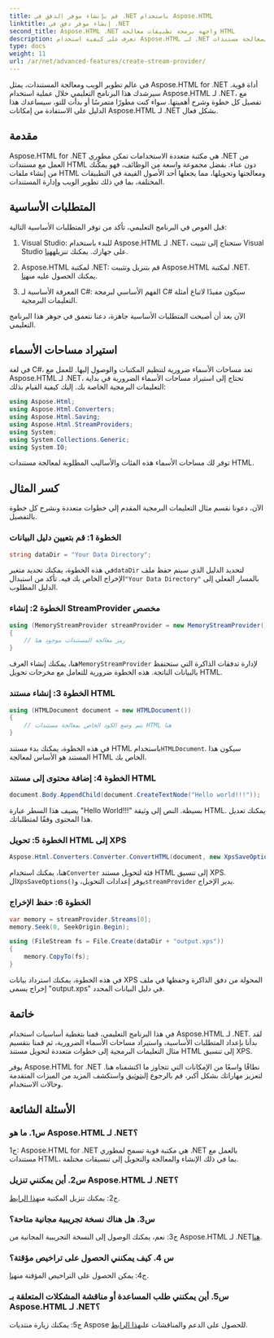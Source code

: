 ```yaml
---
title: قم بإنشاء موفر الدفق في .NET باستخدام Aspose.HTML
linktitle: إنشاء موفر دفق في .NET
second_title: Aspose.HTML .NET واجهة برمجة تطبيقات معالجة HTML
description: تعرف على كيفية استخدام Aspose.HTML لـ .NET لمعالجة مستندات HTML بكفاءة. برنامج تعليمي خطوة بخطوة للمطورين.
type: docs
weight: 11
url: /ar/net/advanced-features/create-stream-provider/
---
```

في عالم تطوير الويب ومعالجة المستندات، يمثل Aspose.HTML for .NET أداة قوية. سيرشدك هذا البرنامج التعليمي خلال عملية استخدام Aspose.HTML لـ .NET، مع تفصيل كل خطوة وشرح أهميتها. سواء كنت مطورًا متمرسًا أو بدأت للتو، سيساعدك هذا الدليل على الاستفادة من إمكانات Aspose.HTML لـ .NET بشكل فعال.

## مقدمة

Aspose.HTML for .NET هي مكتبة متعددة الاستخدامات تمكن مطوري .NET من العمل مع مستندات HTML دون عناء. بفضل مجموعة واسعة من الوظائف، فهو يمكّنك من إنشاء ملفات HTML ومعالجتها وتحويلها، مما يجعلها أحد الأصول القيمة في التطبيقات المختلفة، بما في ذلك تطوير الويب وإدارة المستندات.

## المتطلبات الأساسية

قبل الغوص في البرنامج التعليمي، تأكد من توفر المتطلبات الأساسية التالية:

1. Visual Studio: للبدء باستخدام Aspose.HTML لـ .NET، ستحتاج إلى تثبيت Visual Studio على جهازك. يمكنك تنزيله[هنا](https://visualstudio.microsoft.com/).

2.  Aspose.HTML لمكتبة .NET: قم بتنزيل وتثبيت Aspose.HTML لمكتبة .NET. يمكنك الحصول عليه من[هنا](https://releases.aspose.com/html/net/).

3. المعرفة الأساسية لـ C#: الفهم الأساسي لبرمجة C# سيكون مفيدًا لاتباع أمثلة التعليمات البرمجية.

الآن بعد أن أصبحت المتطلبات الأساسية جاهزة، دعنا نتعمق في جوهر هذا البرنامج التعليمي.

## استيراد مساحات الأسماء

في لغة C#، تعد مساحات الأسماء ضرورية لتنظيم المكتبات والوصول إليها. للعمل مع Aspose.HTML لـ .NET، تحتاج إلى استيراد مساحات الأسماء الضرورية في بداية التعليمات البرمجية الخاصة بك. إليك كيفية القيام بذلك:

```csharp
using Aspose.Html;
using Aspose.Html.Converters;
using Aspose.Html.Saving;
using Aspose.Html.StreamProviders;
using System;
using System.Collections.Generic;
using System.IO;
```

توفر لك مساحات الأسماء هذه الفئات والأساليب المطلوبة لمعالجة مستندات HTML.

## كسر المثال

الآن، دعونا نقسم مثال التعليمات البرمجية المقدم إلى خطوات متعددة ونشرح كل خطوة بالتفصيل.

### الخطوة 1: قم بتعيين دليل البيانات

```csharp
string dataDir = "Your Data Directory";
```

في هذه الخطوة، يمكنك تحديد متغير`dataDir` لتحديد الدليل الذي سيتم حفظ ملف الإخراج الخاص بك فيه. تأكد من استبدال`"Your Data Directory"` بالمسار الفعلي إلى الدليل المطلوب.

### الخطوة 2: إنشاء StreamProvider مخصص

```csharp
using (MemoryStreamProvider streamProvider = new MemoryStreamProvider())
{
    // رمز معالجة المستندات موجود هنا
}
```

 هنا، يمكنك إنشاء العرف`MemoryStreamProvider` لإدارة تدفقات الذاكرة التي ستحتفظ بالبيانات الناتجة. هذه الخطوة ضرورية للتعامل مع مخرجات تحويل HTML.

### الخطوة 3: إنشاء مستند HTML

```csharp
using (HTMLDocument document = new HTMLDocument())
{
    // يتم وضع الكود الخاص بمعالجة مستندات HTML هنا
}
```

 في هذه الخطوة، يمكنك بدء مستند HTML باستخدام`HTMLDocument`. سيكون هذا المستند هو الأساس لمعالجة HTML الخاص بك.

### الخطوة 4: إضافة محتوى إلى مستند HTML

```csharp
document.Body.AppendChild(document.CreateTextNode("Hello world!!!"));
```

يضيف هذا السطر عبارة "Hello World!!!" بسيطة. النص إلى وثيقة HTML. يمكنك تعديل هذا المحتوى وفقًا لمتطلباتك.

### الخطوة 5: تحويل HTML إلى XPS

```csharp
Aspose.Html.Converters.Converter.ConvertHTML(document, new XpsSaveOptions(), streamProvider);
```

 هنا، يمكنك استخدام`Converter` فئة لتحويل مستند HTML إلى تنسيق XPS. ال`XpsSaveOptions()`يوفر إعدادات التحويل، و`streamProvider` يدير الإخراج.

### الخطوة 6: حفظ الإخراج

```csharp
var memory = streamProvider.Streams[0];
memory.Seek(0, SeekOrigin.Begin);

using (FileStream fs = File.Create(dataDir + "output.xps"))
{
    memory.CopyTo(fs);
}
```

في هذه الخطوة، يمكنك استرداد بيانات XPS المحولة من دفق الذاكرة وحفظها في ملف إخراج يسمى "output.xps" في دليل البيانات المحدد.

## خاتمة

في هذا البرنامج التعليمي، قمنا بتغطية أساسيات استخدام Aspose.HTML لـ .NET. لقد بدأنا بإعداد المتطلبات الأساسية، واستيراد مساحات الأسماء الضرورية، ثم قمنا بتقسيم مثال التعليمات البرمجية إلى خطوات متعددة لتحويل مستند HTML إلى تنسيق XPS.

 يوفر Aspose.HTML for .NET نطاقًا واسعًا من الإمكانات التي تتجاوز ما اكتشفناه هنا. لتعزيز مهاراتك بشكل أكبر، قم بالرجوع إلى[توثيق](https://reference.aspose.com/html/net/) واستكشف المزيد من الميزات المتقدمة وحالات الاستخدام.

## الأسئلة الشائعة

### س1. ما هو Aspose.HTML لـ .NET؟

ج1: Aspose.HTML for .NET هي مكتبة قوية تسمح لمطوري .NET بالعمل مع مستندات HTML، بما في ذلك الإنشاء والمعالجة والتحويل إلى تنسيقات مختلفة.

### س2. أين يمكنني تنزيل Aspose.HTML لـ .NET؟

ج2: يمكنك تنزيل المكتبة من[هذا الرابط](https://releases.aspose.com/html/net/).

### س3. هل هناك نسخة تجريبية مجانية متاحة؟

 ج3: نعم، يمكنك الوصول إلى النسخة التجريبية المجانية من Aspose.HTML لـ .NET[هنا](https://releases.aspose.com/).

### س 4. كيف يمكنني الحصول على تراخيص مؤقتة؟

 ج4: يمكن الحصول على التراخيص المؤقتة من[هنا](https://purchase.aspose.com/temporary-license/).

### س5. أين يمكنني طلب المساعدة أو مناقشة المشكلات المتعلقة بـ Aspose.HTML لـ .NET؟

 ج5: يمكنك زيارة منتديات Aspose للحصول على الدعم والمناقشات على[هذا الرابط](https://forum.aspose.com/).